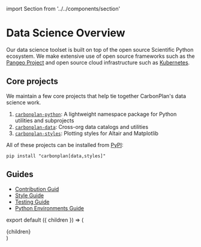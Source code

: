 import Section from '../../components/section'

# Data Science Overview

Our data science toolset is built on top of the open source Scientific Python ecosystem. We make extensive use of open source frameworks such as the [Pangeo Project](https://pangeo.io/) and open source cloud infrastructure such as [Kubernetes](https://kubernetes.io/).

## Core projects

We maintain a few core projects that help tie together CarbonPlan's data science work.

1. [`carbonplan-python`](https://github.com/carbonplan/carbonplan-python): A lightweight namespace package for Python utilities and subprojects
1. [`carbonplan-data`](https://github.com/carbonplan/data): Cross-org data catalogs and utilities
1. [`carbonplan-styles`](https://github.com/carbonplan/styles): Plotting styles for Altair and Matplotlib

All of these projects can be installed from [PyPI](https://pypi.org/search/?q=carbonplan):

```
pip install "carbonplan[data,styles]"
```

## Guides

- [Contribution Guid](data-science/contributing)
- [Style Guide](data-science/style)
- [Testing Guide](data-science/testing)
- [Python Environments Guide](data-science/environments)

export default ({ children }) => (
  <Section name='data-science'>{children}</Section>
)
